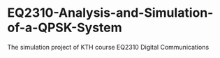 # EQ2310-Analysis-and-Simulation-of-a-QPSK-System
The simulation project of KTH course EQ2310 Digital Communications
